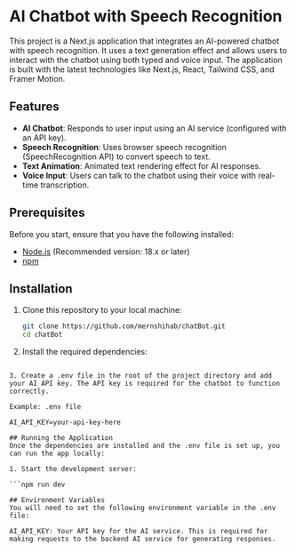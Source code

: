 # AI Chatbot with Speech Recognition

This project is a Next.js application that integrates an AI-powered chatbot with speech recognition. It uses a text generation effect and allows users to interact with the chatbot using both typed and voice input. The application is built with the latest technologies like Next.js, React, Tailwind CSS, and Framer Motion.

## Features

- **AI Chatbot**: Responds to user input using an AI service (configured with an API key).
- **Speech Recognition**: Uses browser speech recognition (SpeechRecognition API) to convert speech to text.
- **Text Animation**: Animated text rendering effect for AI responses.
- **Voice Input**: Users can talk to the chatbot using their voice with real-time transcription.

## Prerequisites

Before you start, ensure that you have the following installed:

- [Node.js](https://nodejs.org/) (Recommended version: 18.x or later)
- [npm](https://www.npmjs.com/get-npm)

## Installation

1. Clone this repository to your local machine:

   ```bash
   git clone https://github.com/mernshihab/chatBot.git
   cd chatBot

2. Install the required dependencies:

  ``` npm install

3. Create a .env file in the root of the project directory and add your AI API key. The API key is required for the chatbot to function correctly.

Example: .env file

AI_API_KEY=your-api-key-here

## Running the Application
Once the dependencies are installed and the .env file is set up, you can run the app locally:

1. Start the development server:
  
 ```npm run dev

## Environment Variables
  You will need to set the following environment variable in the .env file:

AI_API_KEY: Your API key for the AI service. This is required for making requests to the backend AI service for generating responses.

